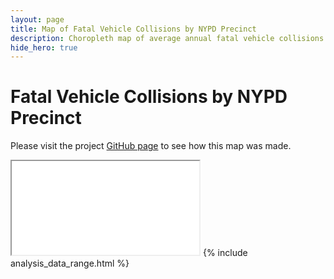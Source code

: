 ```yaml
---
layout: page
title: Map of Fatal Vehicle Collisions by NYPD Precinct
description: Choropleth map of average annual fatal vehicle collisions by New York Police Department (NYPD) precinct in New York City (NYC) 
hide_hero: true
---
```

# Fatal Vehicle Collisions by NYPD Precinct

Please visit the project [GitHub page](https://github.com/ray310/NYC-Vehicle-Collisions) to see how this map was made.

<iframe src="precinct_fatal_map.html"></iframe>
{% include analysis_data_range.html %}

